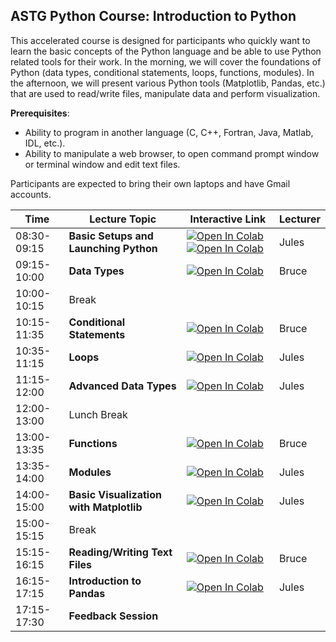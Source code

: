 ## ASTG Python Course: Introduction to Python

This accelerated course is designed for participants who quickly want to learn the basic concepts of the Python language and be able to use Python related tools for their work. In the morning, we will cover the foundations of Python (data types, conditional statements, loops, functions, modules). In the afternoon, we will present various Python tools (Matplotlib, Pandas, etc.) that are used to read/write files, manipulate data and perform visualization. 

**Prerequisites**: 
* Ability to program in another language (C, C++, Fortran, Java, Matlab, IDL, etc.). 
* Ability to manipulate a web browser, to open command prompt window or terminal window and edit text files.

Participants are expected to bring their own laptops and have Gmail accounts.

<!---
### AGENDA


| Time | Lecture Topic | Interactive Link | Lecturer |
|------|---------------|------------------|----------|
| 08:30-09:15 | **Basic Setups and Launching Python** |  |  |
| 09:15-10:00 | **Data Types**  |  |  |
| 10:00-10:15 | Break |  |  |
| 10:15-11:35 | **Conditional Statements**  |  |  |
| 10:35-11:15 | **Loops** |  |  |
| 11:15-12:00 | **Advanced Data Types** |  |  |
| 12:00-13:00 | Lunch Break |  |  |
| 13:00-13:35 | **Functions** |  |  |
| 13:35-14:00 | **Modules** |  |  |
| 14:00-15:00 | **Basic Visualization with Matplotlib** |  |  |
| 15:00-15:15 | Break |  |  |
| 15:15-16:15 | **Overview of Reading/Writing Data Files** (text, binary, nc4, etc.) |  |  |
| 16:15-17:15 | **Introduction to Pandas** |  |  |
| 17:15-17:30 | **Feedback Session** |  |  |
--->


| Time | Lecture Topic | Interactive Link | Lecturer |
|------|---------------|------------------|----------|
| 08:30-09:15 | **Basic Setups and Launching Python** | [![Open In Colab](https://colab.research.google.com/assets/colab-badge.svg)](https://colab.research.google.com/github/pytrain/welcome/blob/master/welcome.ipynb) [![Open In Colab](https://colab.research.google.com/assets/colab-badge.svg)](https://colab.research.google.com/github/pytrain/run_python/blob/master/run.ipynb) | Jules |
| 09:15-10:00 | **Data Types**  | [![Open In Colab](https://colab.research.google.com/assets/colab-badge.svg)](https://colab.research.google.com/github/pytrain/data_types/blob/master/Python_basic_data_types.ipynb) | Bruce |
| 10:00-10:15 | Break |  |  |
| 10:15-11:35 | **Conditional Statements**  | [![Open In Colab](https://colab.research.google.com/assets/colab-badge.svg)](https://colab.research.google.com/github/pytrain/conditional_logic/blob/master/conditionals.ipynb) | Bruce |
| 10:35-11:15 | **Loops** | [![Open In Colab](https://colab.research.google.com/assets/colab-badge.svg)](https://colab.research.google.com/github/pytrain/loops/blob/master/loop.ipynb) | Jules |
| 11:15-12:00 | **Advanced Data Types** | [![Open In Colab](https://colab.research.google.com/assets/colab-badge.svg)](https://colab.research.google.com/github/pytrain/data_types/blob/master/Python_advanced_data_types.ipynb) | Jules |
| 12:00-13:00 | Lunch Break |  |  |
| 13:00-13:35 | **Functions** | [![Open In Colab](https://colab.research.google.com/assets/colab-badge.svg)](https://colab.research.google.com/github/pytrain/functions_modules/blob/master/Functions.ipynb) | Bruce |
| 13:35-14:00 | **Modules** | [![Open In Colab](https://colab.research.google.com/assets/colab-badge.svg)](https://colab.research.google.com/github/pytrain/functions_modules/blob/master/Modules.ipynb) | Jules |
| 14:00-15:00 | **Basic Visualization with Matplotlib** | [![Open In Colab](https://colab.research.google.com/assets/colab-badge.svg)](https://colab.research.google.com/github/pytrain/viz/blob/master/IntroMatplotlib.ipynb) | Jules |
| 15:00-15:15 | Break |  |  |
| 15:15-16:15 | **Reading/Writing Text Files** | [![Open In Colab](https://colab.research.google.com/assets/colab-badge.svg)](https://colab.research.google.com/github/pytrain/io/blob/master/File_IO.ipynb.ipynb) | Bruce |
| 16:15-17:15 | **Introduction to Pandas** | [![Open In Colab](https://colab.research.google.com/assets/colab-badge.svg)](https://colab.research.google.com/github/pytrain/pandas/blob/master/Intro_Pandas.ipynb) | Jules |
| 17:15-17:30 | **Feedback Session** |  |  |


<!---
| 17:15-17:30 | **Feedback Session** |  |  |
| 17:15-17:30 | **Feedback Session** |  <a href="https://www.surveymonkey.com/r/PWQVXH5"> Evaluation Survey </a> | |
--->
